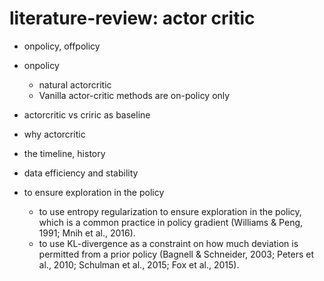 # literature-review: actor critic

* onpolicy, offpolicy
* onpolicy
  * natural actorcritic
  * Vanilla actor-critic methods are on-policy only
* actorcritic vs criric as baseline
* why actorcritic
* the timeline, history
* data efficiency and stability

* to ensure exploration in the policy
  * to use entropy regularization to ensure exploration in the policy,
    which is a common practice in policy gradient (Williams & Peng, 1991; Mnih et al., 2016).
  * to use KL-divergence as a constraint on how much deviation is permitted from a prior policy
    (Bagnell & Schneider, 2003; Peters et al., 2010; Schulman et al., 2015; Fox et al., 2015).



<!--
Matthew Hausknecht and Peter Stone. On-policy vs. off-policy updates for deep reinforcement
learning. Deep Reinforcement Learning: Frontiers and Challenges, IJCAI 2016 Workshop, 2016.

Nicolas Heess, David Silver, and Yee Whye Teh. Actor-critic reinforcement learning with energy-
based policies. In JMLR: Workshop and Conference Proceedings 24, pp. 43–57, 2012.
 -->
